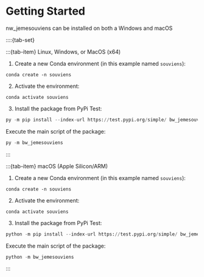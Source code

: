 # Getting Started

nw_jemesouviens can be installed on both a Windows and macOS

::::{tab-set}

:::{tab-item} Linux, Windows, or MacOS (x64)

1. Create a new Conda environment (in this example named `souviens`):

```console
conda create -n souviens 
```

2. Activate the environment:

```console
conda activate souviens
```

3. Install the package from PyPi Test:

```python
py -m pip install --index-url https://test.pypi.org/simple/ bw_jemesouviens
```

Execute the main script of the package:
```python
py -m bw_jemesouviens
```

:::

:::{tab-item} macOS (Apple Silicon/ARM)

1. Create a new Conda environment (in this example named `souviens`):

```console
conda create -n souviens 
```

2. Activate the environment:

```console
conda activate souviens
```

3. Install the package from PyPi Test:

```python
python -m pip install --index-url https://test.pypi.org/simple/ bw_jemesouviens
```

Execute the main script of the package:
```python
python -m bw_jemesouviens
```
:::
